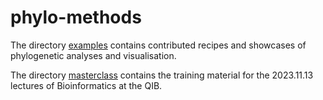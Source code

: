 # phylo-methods

The directory [examples](examples) contains contributed recipes and showcases of phylogenetic analyses and
visualisation.

The directory [masterclass](masterclass) contains the training material for the 2023.11.13 lectures of Bioinformatics at
the QIB. 
